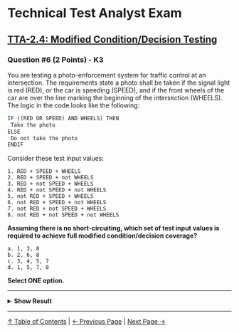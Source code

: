 # Technical Test Analyst Exam

## [TTA-2.4: Modified Condition/Decision Testing](../../2-white-box-test-techniques/2.4-modified-condition-decision-testing.md)

### Question #6 (2 Points) - K3

You are testing a photo-enforcement system for traffic control at an intersection. The requirements state a photo shall be taken if the signal light is red (RED), or the car is speeding (SPEED), and if the front wheels of the car are over the line marking the beginning of the intersection (WHEELS). The logic in the code looks like the following:

```javascript
IF ((RED OR SPEED) AND WHEELS) THEN
 Take the photo
ELSE
 Do not take the photo
ENDIF
```

Consider these test input values:

    1. RED + SPEED + WHEELS
    2. RED + SPEED + not WHEELS
    3. RED + not SPEED + WHEELS
    4. RED + not SPEED + not WHEELS
    5. not RED + SPEED + WHEELS
    6. not RED + SPEED + not WHEELS
    7. not RED + not SPEED + WHEELS
    8. not RED + not SPEED + not WHEELS

**Assuming there is no short-circuiting, which set of test input values is required to achieve full modified condition/decision coverage?**

    a. 1, 3, 8
    b. 2, 6, 8
    c. 3, 4, 5, 7
    d. 1, 5, 7, 8

**Select ONE option.**

---

<details>
<summary><strong>Show Result</strong></summary>

#### Correct Answer: c

    a. Is not correct. Covers the outcomes but not the atomic conditions that affect the decision outcome. Also, for three independent atomic conditions, then four tests are needed to achieve MC/DC level of coverage
    b. Is not correct. Does not sufficiently cover the atomic conditions affecting the decision outcome. Also, for three independent atomic conditions, then four tests are needed to achieve MC/DC level of coverage.
    c. Is correct. This answer provides the following:
        Test inputs for (RED or SPEED) and WHEELS OUTCOME
            3. RED + not SPEED + WHEELS TRUE
            4. RED + not SPEED + not WHEELS FALSE
            5. not RED + SPEED + WHEELS TRUE
            7. not RED + not SPEED + WHEELS FALSE
        #3 and #7 show that RED can independently affect the overall outcome.
        #5 and #7 show that SPEED can independently affect the overall outcome.
        #3 and #4 show that WHEELS can independently affect the outcome.
    d. Is not correct. Does not sufficiently cover the atomic conditions affecting the decision outcome. #1 combined with any of the other three (#5, #7, #8) cannot show that any single condition can independently affect the overall outcome

</details>

---

[↑ Table of Contents](../../README.md#table-of-contents) | [← Previous Page](question-5.md) | [Next Page →](question-7.md)
